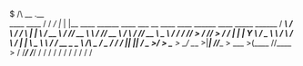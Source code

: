$                          /\   __   .__                                                                                    
       ____     ____      / / _/  |_ |  |__    ____    ______  ____  ___  __  ____    ____    ______  ____  _____     ______
      / ___\   / ___\    / /  \   __\|  |  \ _/ __ \  /  ___/_/ __ \ \  \/ /_/ __ \  /    \  /  ___/_/ __ \ \__  \   /  ___/
     / /_/  > / /_/  >  / /    |  |  |   Y  \\  ___/  \___ \ \  ___/  \   / \  ___/ |   |  \ \___ \ \  ___/  / __ \_ \___ \ 
 /\  \___  /  \___  /  / /     |__|  |___|  / \___  >/____  > \___  >  \_/   \___  >|___|  //____  > \___  >(____  //____  >
 \/ /_____/  /_____/   \/                 \/      \/      \/      \/             \/      \/      \/      \/      \/      \/
